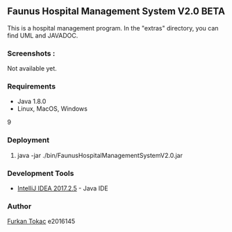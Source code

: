 ## Faunus Hospital Management System V2.0 BETA

This is a hospital management program. In the "extras" directory, you can find UML and JAVADOC.


### Screenshots :

Not available yet.


### Requirements
* Java 1.8.0
* Linux, MacOS, Windows

<!--```
![Save new member](https://github.com/furkantokac/Freg/blob/master/docs/ss/FregV1.5_1.png)
```-->
9
### Deployment

1) java -jar ./bin/FaunusHospitalManagementSystemV2.0.jar


### Development Tools

* [IntelliJ IDEA 2017.2.5](https://www.jetbrains.com/idea/) - Java IDE


### Author

[Furkan Tokac](https://github.com/furkantokac) e2016145
